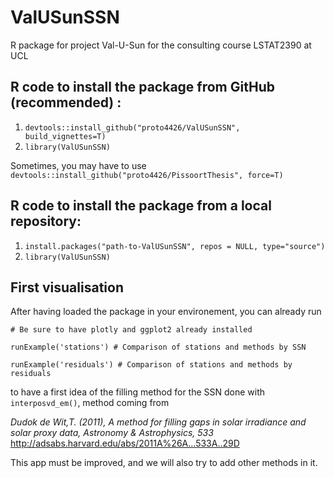 # ValUSunSSN
R package for project Val-U-Sun for the consulting course LSTAT2390 at UCL

## R code to install the package from GitHub (recommended) : 
1. `devtools::install_github("proto4426/ValUSunSSN",  build_vignettes=T)`
2. `library(ValUSunSSN)`

Sometimes, you may have to use 
`devtools::install_github("proto4426/PissoortThesis", force=T)`

## R code to install the package from a local repository:
1. `install.packages("path-to-ValUSunSSN", repos = NULL, type="source")`
2. `library(ValUSunSSN)`


## First visualisation 

After having loaded the package in your environement, you can already run

`# Be sure to have plotly and ggplot2 already installed`

`runExample('stations') # Comparison of stations and methods by SSN`

`runExample('residuals') # Comparison of stations and methods by residuals`

to have a first idea of the filling method for the SSN done with `interposvd_em()`, method coming from 

*Dudok de Wit,T. (2011), A method for filling gaps in solar irradiance and solar proxy data, Astronomy & Astrophysics, 533*
http://adsabs.harvard.edu/abs/2011A%26A...533A..29D

This app must be improved, and we will also try to add other methods in it. 
